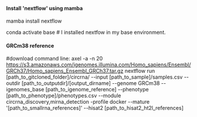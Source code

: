 #### Install 'nextflow' using mamba
mamba install nextflow 

conda activate base # I installed nextfow in my base environment.
#### GRCm38 reference 
#download command line: axel -a -n 20 https://s3.amazonaws.com/igenomes.illumina.com/Homo_sapiens/Ensembl/GRCh37/Homo_sapiens_Ensembl_GRCh37.tar.gz
nextflow run [path_to_gitcloned_folder]/circrna/ --input [path_to_sample]/samples.csv --outdir [path_to_outputdir]/[output_dirname] --genome GRCm38 --igenomes_base [path_to_igenome_reference] --phenotype  [path_to_phenotype]/phenotypes.csv --module circrna_discovery,mirna_detection -profile docker --mature '[path_to_smallrna_references]' --hisat2 [path_to_hisat2_ht2l_references]
